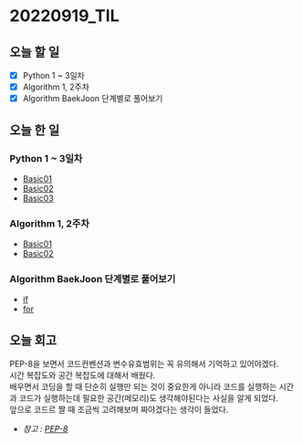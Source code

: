 # 20220919_TIL
## 오늘 할 일
- [X] Python 1 ~ 3일차
- [X] Algorithm 1, 2주차
- [X] Algorithm BaekJoon 단계별로 풀어보기

## 오늘 한 일
### Python 1 ~ 3일차
- [Basic01](/Python/Basic01.md)
- [Basic02](/Python/Basic02.md)
- [Basic03](/Python/Basic03.md)

### Algorithm 1, 2주차
- [Basic01](/Algorithm/Basic01.md)
- [Basic02](/Algorithm/Basic02.md)

### Algorithm BaekJoon 단계별로 풀어보기
- [if](/Algorithm/BackJoon/if.py)
- [for](/Algorithm/BackJoon/for.py)

## 오늘 회고
PEP-8을 보면서 코드컨벤션과 변수유효범위는 꼭 유의해서 기억하고 있어야겠다.<br/>
시간 복잡도와 공간 복잡도에 대해서 배웠다.<br/>
배우면서 코딩을 할 때 단순히 실행만 되는 것이 중요한게 아니라 코드를 실행하는 시간과 코드가 실행하는데 필요한 공간(메모리)도 생각해야된다는 사실을 알게 되었다.<br/>
앞으로 코드르 짤 때 조금씩 고려해보며 짜야겠다는 생각이 들었다.<br/>

- *참고 : [PEP-8](http://peps.python.org)*
